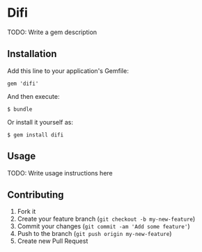 # Difi

TODO: Write a gem description

## Installation

Add this line to your application's Gemfile:

    gem 'difi'

And then execute:

    $ bundle

Or install it yourself as:

    $ gem install difi

## Usage

TODO: Write usage instructions here

## Contributing

1. Fork it
2. Create your feature branch (`git checkout -b my-new-feature`)
3. Commit your changes (`git commit -am 'Add some feature'`)
4. Push to the branch (`git push origin my-new-feature`)
5. Create new Pull Request
